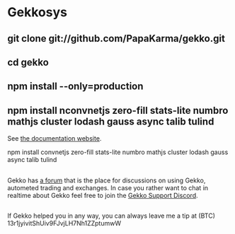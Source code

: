 # Gekkosys


## git clone git://github.com/PapaKarma/gekko.git
## cd gekko
## npm install --only=production
## npm install nconvnetjs zero-fill stats-lite numbro mathjs cluster lodash gauss async talib tulind

See [the documentation website](https://gekko.wizb.it/docs/introduction/about_gekko.html).



npm install convnetjs zero-fill stats-lite numbro mathjs cluster lodash gauss async talib tulind

## 

Gekko has [a forum](https://forum.gekko.wizb.it/) that is the place for discussions on using Gekko, autometed trading and exchanges. In case you rather want to chat in realtime about Gekko feel free to join the [Gekko Support Discord](https://discord.gg/26wMygt).

##

If Gekko helped you in any way, you can always leave me a tip at (BTC) 13r1jyivitShUiv9FJvjLH7Nh1ZZptumwW
